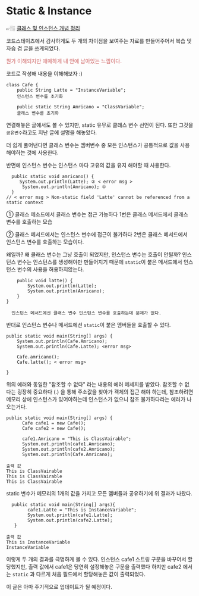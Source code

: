 # Static & Instance

👉🏼 [클래스 및 인스턴스 개념 정리](https://velog.io/@minthug94_/OOP1)

코드스테이츠에서 감사하게도 두 개의 차이점을 보여주는 자료를 만들어주어서
복습 및 자습 겸 글을 쓰게되었다.

<span style="color : indianred">뭔가 이해되지만 애매하게 내 안에 남아있는 
느낌이다.

코드로 작성해 내용을 이해해보자 :)
```
class Cafe {
    public String Latte = "InstanceVariable";
  	인스턴스 변수를 초기화
  
    public static String Amricano = "ClassVariable";
	클래스 변수를 초기화
```
연결해놓은 글에서도 볼 수 있지만, static 유무로 클래스 변수 선언이 된다.
  또한 그것을 <code>공유변수</code>라고도 지난 글에 설명을 해놓았다.
  
더 쉽게 풀어낸다면 클래스 변수는 멤버변수 중 모든 인스턴스가 공통적으로 값을 
사용해야하는 것에 사용한다.

반면에 인스턴스 변수는 인스턴스 마다 고유의 값을 유지 해야할 때 사용한다.

  ```
    public static void amricano() {
       System.out.println(Latte); ② < error msg >  
        System.out.println(Amricano); ①
    }
  // < error msg > Non-static field 'Latte' cannot be referenced from a 
static context 
```
  
① 클래스 메소드에서 클래스 변수는 접근 가능하다
  1번은 클래스 메서드에서 클래스 변수를 호출하는 모습

  ② 클래스 메서드에서는 인스턴스 변수에 접근이 불가하다
	2번은 클래스 메서드에서 인스턴스 변수를 호출하는 모습이다.
 
  왜일까? 
 왜 클래스 변수는 그냥 호출이 되었지만, 인스턴스 변수는 호출이 안될까?
  인스턴스 변수는 인스턴스를 생성해야만 만들어지기 때문에 
<code>static</code>이 붙은 메서드에서 인스턴스 변수의 사용을 허용하지않는다. 
  
```
    public void latte() {
        System.out.println(Latte);
        System.out.println(Amricano);
    }
}
 
  인스턴스 메서드에선 클래스 변수 인스턴스 변수를 호출하는데 문제가 없다.
```

  반대로 인스턴스 변수나 메서드에선 <code>static</code>이 붙은 멤버들을 
호출할 수 있다.
```
public static void main(String[] args) {
	System.out.println(Cafe.Amricano);
  	System.out.println(Cafe.Latte); <error msg>
  
  	Cafe.amricano();
  	Cafe.latte(); < error msg>
  
}
```
위의 에러와 동일한 "참조할 수 없다" 라는 내용의 에러 메세지를 받았다.
참조할 수 없다는 굉장히 중요하다
(.) 을 통해 주소값을 찾아가 객체의 접근 해야 하는데, 참조하려면 메모리 상에 
인스턴스가 있어야하는데 인스턴스가 없으니 참조 불가하다라는 에러가 
나오는거다.
  
  
  ```
  public static void main(String[] args) {
        Cafe cafe1 = new Cafe();
        Cafe cafe2 = new Cafe();

        cafe1.Amricano = "This is ClassVairable";
        System.out.println(cafe1.Amricano);
        System.out.println(cafe2.Amricano);
        System.out.println(Cafe.Amricano);
```
```
출력 값
This is ClassVairable
This is ClassVairable
This is ClassVairable
```
static 변수가 메모리의 1개의 값을 가지고 모든 멤버들과 공유하기에 위 결과가 
나왔다.
  
```
  public static void main(String[] args){
        cafe1.Latte = "This is InstanceVariable";
        System.out.println(cafe1.Latte);
        System.out.println(cafe2.Latte);
   }
```
```
출력 값
This is InstanceVariable
InstanceVariable
```

 이렇게 두 개의 결과를 극명하게 볼 수 있다.
 인스턴스 cafe1 스트링 구문을 바꾸어서 할당했지만, 출력 값에서
 cafe1은 당연히 설정해놓은 구문을 출력했다 하지만 cafe2 에서는 
<code>static</code> 과 다르게 처음 필드에서 할당해놓은 값이 출력되었다.

  
이 글은 아마 주기적으로 업데이트가 될 예정이다.
  
  
